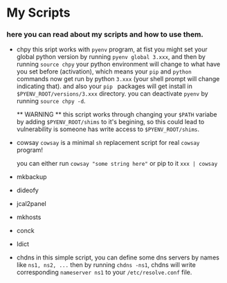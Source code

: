 # My Scripts
### here you can read about my scripts and how to use them.

* chpy
  this sript works with `pyenv` program, at fist you might set your global python version by running `pyenv global 3.xxx`, and then by running `source chpy` your python environment will change to what have you set before (activation), which means your `pip` and `python` commands now get run by python `3.xxx` (your shell prompt will change indicating that).
  and also your `pip ` packages will get install in `$PYENV_ROOT/versions/3.xxx` directory.
  you can deactivate `pyenv` by running `source chpy -d`.

  ** WARNING ** this script works through changing your `$PATH` variabe by adding `$PYENV_ROOT/shims` to it's begining, so this could lead to vulnerability is someone has write access to `$PYENV_ROOT/shims`.

* cowsay
  `cowsay` is a minimal `sh` replacement script for real `cowsay` program!

  you can either run `cowsay "some string here"` or pip to it `xxx | cowsay`

* mkbackup
* dideofy
* jcal2panel
* mkhosts
* conck
* ldict
* chdns
  in this simple script, you can define some dns servers by names like `ns1, ns2, ...` then by running `chdns -ns1`, chdns will write corresponding `nameserver ns1` to your `/etc/resolve.conf` file.
